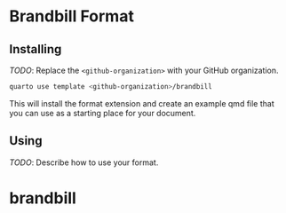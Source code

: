 # Brandbill Format

## Installing

_TODO_: Replace the `<github-organization>` with your GitHub organization.

```bash
quarto use template <github-organization>/brandbill
```

This will install the format extension and create an example qmd file
that you can use as a starting place for your document.

## Using

_TODO_: Describe how to use your format.

# brandbill
